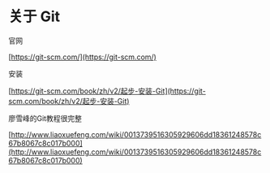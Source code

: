 # 关于 Git

官网

[https://git-scm.com/](https://git-scm.com/)

安装

[https://git-scm.com/book/zh/v2/起步-安装-Git](https://git-scm.com/book/zh/v2/起步-安装-Git)

廖雪峰的Git教程很完整

[http://www.liaoxuefeng.com/wiki/0013739516305929606dd18361248578c67b8067c8c017b000](http://www.liaoxuefeng.com/wiki/0013739516305929606dd18361248578c67b8067c8c017b000)

